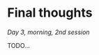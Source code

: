 Final thoughts
================================================================================

*Day 3, morning, 2nd session*

TODO...



